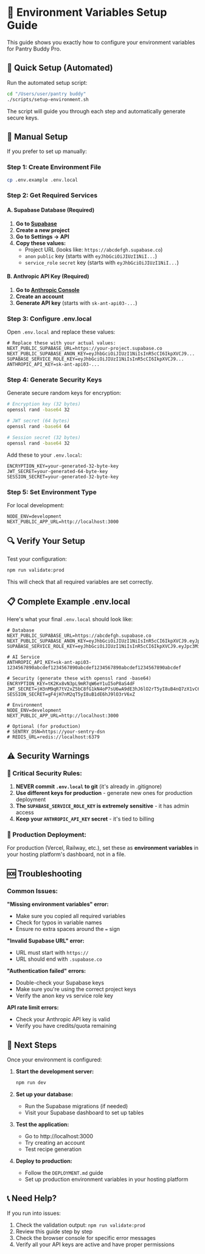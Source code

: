 # 🔧 Environment Variables Setup Guide

This guide shows you exactly how to configure your environment variables for Pantry Buddy Pro.

## 🚀 Quick Setup (Automated)

Run the automated setup script:

```bash
cd "/Users/user/pantry buddy"
./scripts/setup-environment.sh
```

The script will guide you through each step and automatically generate secure keys.

## 📝 Manual Setup

If you prefer to set up manually:

### Step 1: Create Environment File

```bash
cp .env.example .env.local
```

### Step 2: Get Required Services

#### A. Supabase Database (Required)

1. **Go to [Supabase](https://supabase.com)**
2. **Create a new project**
3. **Go to Settings → API**
4. **Copy these values:**
   - Project URL (looks like: `https://abcdefgh.supabase.co`)
   - `anon` `public` key (starts with `eyJhbGciOiJIUzI1NiI...`)
   - `service_role` `secret` key (starts with `eyJhbGciOiJIUzI1NiI...`)

#### B. Anthropic API Key (Required)

1. **Go to [Anthropic Console](https://console.anthropic.com)**
2. **Create an account**
3. **Generate API key** (starts with `sk-ant-api03-...`)

### Step 3: Configure .env.local

Open `.env.local` and replace these values:

```env
# Replace these with your actual values:
NEXT_PUBLIC_SUPABASE_URL=https://your-project.supabase.co
NEXT_PUBLIC_SUPABASE_ANON_KEY=eyJhbGciOiJIUzI1NiIsInR5cCI6IkpXVCJ9...
SUPABASE_SERVICE_ROLE_KEY=eyJhbGciOiJIUzI1NiIsInR5cCI6IkpXVCJ9...
ANTHROPIC_API_KEY=sk-ant-api03-...
```

### Step 4: Generate Security Keys

Generate secure random keys for encryption:

```bash
# Encryption key (32 bytes)
openssl rand -base64 32

# JWT secret (64 bytes)
openssl rand -base64 64

# Session secret (32 bytes)
openssl rand -base64 32
```

Add these to your `.env.local`:

```env
ENCRYPTION_KEY=your-generated-32-byte-key
JWT_SECRET=your-generated-64-byte-key
SESSION_SECRET=your-generated-32-byte-key
```

### Step 5: Set Environment Type

For local development:

```env
NODE_ENV=development
NEXT_PUBLIC_APP_URL=http://localhost:3000
```

## 🔍 Verify Your Setup

Test your configuration:

```bash
npm run validate:prod
```

This will check that all required variables are set correctly.

## 📋 Complete Example .env.local

Here's what your final `.env.local` should look like:

```env
# Database
NEXT_PUBLIC_SUPABASE_URL=https://abcdefgh.supabase.co
NEXT_PUBLIC_SUPABASE_ANON_KEY=eyJhbGciOiJIUzI1NiIsInR5cCI6IkpXVCJ9.eyJpc3MiOiJzdXBhYmFzZSIsInJlZiI6ImFiY2RlZmdoIiwicm9sZSI6ImFub24iLCJpYXQiOjE2MjA0MjQ5OTMsImV4cCI6MTkzNTk2NTU5M30.example
SUPABASE_SERVICE_ROLE_KEY=eyJhbGciOiJIUzI1NiIsInR5cCI6IkpXVCJ9.eyJpc3MiOiJzdXBhYmFzZSIsInJlZiI6ImFiY2RlZmdoIiwicm9sZSI6InNlcnZpY2Vfcm9sZSIsImlhdCI6MTYyMDQyNDk5MywiZXhwIjoxOTM1OTY1NTkzfQ.example

# AI Service
ANTHROPIC_API_KEY=sk-ant-api03-1234567890abcdef1234567890abcdef1234567890abcdef1234567890abcdef

# Security (generate these with openssl rand -base64)
ENCRYPTION_KEY=tK2Kx8vN3pL9mR7qW6eY1uI5oP8aS4dF
JWT_SECRET=jH3nM9qR7tV2xZ5bC8fG1kN4oP7sU6wA9dE3hJ6lO2rT5yI8uB4nQ7zX1vC6fM9k
SESSION_SECRET=gF4jH7nM2qT5yI8uB1dE6hJ9lO3rV6xZ

# Environment
NODE_ENV=development
NEXT_PUBLIC_APP_URL=http://localhost:3000

# Optional (for production)
# SENTRY_DSN=https://your-sentry-dsn
# REDIS_URL=redis://localhost:6379
```

## ⚠️ Security Warnings

### 🚨 Critical Security Rules:

1. **NEVER commit `.env.local` to git** (it's already in .gitignore)
2. **Use different keys for production** - generate new ones for production deployment
3. **The `SUPABASE_SERVICE_ROLE_KEY` is extremely sensitive** - it has admin access
4. **Keep your `ANTHROPIC_API_KEY` secret** - it's tied to billing

### 🔐 Production Deployment:

For production (Vercel, Railway, etc.), set these as **environment variables** in your hosting platform's dashboard, not in a file.

## 🆘 Troubleshooting

### Common Issues:

**"Missing environment variables" error:**

- Make sure you copied all required variables
- Check for typos in variable names
- Ensure no extra spaces around the `=` sign

**"Invalid Supabase URL" error:**

- URL must start with `https://`
- URL should end with `.supabase.co`

**"Authentication failed" errors:**

- Double-check your Supabase keys
- Make sure you're using the correct project keys
- Verify the anon key vs service role key

**API rate limit errors:**

- Check your Anthropic API key is valid
- Verify you have credits/quota remaining

## 🎯 Next Steps

Once your environment is configured:

1. **Start the development server:**

   ```bash
   npm run dev
   ```

2. **Set up your database:**
   - Run the Supabase migrations (if needed)
   - Visit your Supabase dashboard to set up tables

3. **Test the application:**
   - Go to http://localhost:3000
   - Try creating an account
   - Test recipe generation

4. **Deploy to production:**
   - Follow the `DEPLOYMENT.md` guide
   - Set up production environment variables in your hosting platform

## 📞 Need Help?

If you run into issues:

1. Check the validation output: `npm run validate:prod`
2. Review this guide step by step
3. Check the browser console for specific error messages
4. Verify all your API keys are active and have proper permissions
